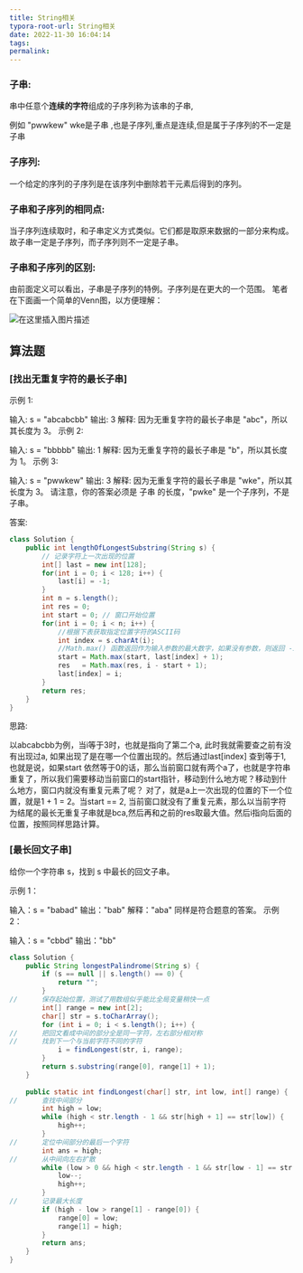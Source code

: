```yaml
---
title: String相关
typora-root-url: String相关
date: 2022-11-30 16:04:14
tags:
permalink:
---
```


### 子串:

串中任意个**连续的字符**组成的子序列称为该串的子串,

例如  "pwwkew" wke是子串 ,也是子序列,重点是连续,但是属于子序列的不一定是子串

### 子序列:

一个给定的序列的子序列是在该序列中删除若干元素后得到的序列。

### 子串和子序列的相同点:

当子序列连续取时，和子串定义方式类似。它们都是取原来数据的一部分来构成。
故子串一定是子序列，而子序列则不一定是子串。

### 子串和子序列的区别:

由前面定义可以看出，子串是子序列的特例。子序列是在更大的一个范围。
笔者在下面画一个简单的Venn图，以方便理解：

![在这里插入图片描述](/ee229128bb8345ceb02a54d6317ce08e.png)



## 算法题

### [找出无重复字符的最长子串]

示例 1:

输入: s = "abcabcbb"
输出: 3 
解释: 因为无重复字符的最长子串是 "abc"，所以其长度为 3。
示例 2:

输入: s = "bbbbb"
输出: 1
解释: 因为无重复字符的最长子串是 "b"，所以其长度为 1。
示例 3:

输入: s = "pwwkew"
输出: 3
解释: 因为无重复字符的最长子串是 "wke"，所以其长度为 3。
     请注意，你的答案必须是 子串 的长度，"pwke" 是一个子序列，不是子串。



答案:

```java
class Solution {
    public int lengthOfLongestSubstring(String s) {
        // 记录字符上一次出现的位置
        int[] last = new int[128];
        for(int i = 0; i < 128; i++) {
            last[i] = -1;
        }
        int n = s.length();
        int res = 0;
        int start = 0; // 窗口开始位置
        for(int i = 0; i < n; i++) {
            //根据下表获取指定位置字符的ASCII码
            int index = s.charAt(i);
            //Math.max() 函数返回作为输入参数的最大数字，如果没有参数，则返回 -Infinity。参数里选一个最大的返回
            start = Math.max(start, last[index] + 1);
            res   = Math.max(res, i - start + 1);
            last[index] = i;
        }
        return res;
    }
}
```

思路:

以abcabcbb为例，当i等于3时，也就是指向了第二个a, 此时我就需要查之前有没有出现过a, 如果出现了是在哪一个位置出现的。然后通过last[index] 查到等于1, 也就是说，如果start 依然等于0的话，那么当前窗口就有两个a了，也就是字符串重复了，所以我们需要移动当前窗口的start指针，移动到什么地方呢？移动到什么地方，窗口内就没有重复元素了呢？ 对了，就是a上一次出现的位置的下一个位置，就是1 + 1 = 2。当start == 2, 当前窗口就没有了重复元素，那么以当前字符为结尾的最长无重复子串就是bca,然后再和之前的res取最大值。然后i指向后面的位置，按照同样思路计算。



### [最长回文子串]

给你一个字符串 s，找到 s 中最长的回文子串。

示例 1：

输入：s = "babad"
输出："bab"
解释："aba" 同样是符合题意的答案。
示例 2：

输入：s = "cbbd"
输出："bb"

```java
class Solution {
    public String longestPalindrome(String s) {
        if (s == null || s.length() == 0) {
            return "";
        }
//      保存起始位置，测试了用数组似乎能比全局变量稍快一点
        int[] range = new int[2];
        char[] str = s.toCharArray();
        for (int i = 0; i < s.length(); i++) {
//      把回文看成中间的部分全是同一字符，左右部分相对称
//      找到下一个与当前字符不同的字符
            i = findLongest(str, i, range);
        }
        return s.substring(range[0], range[1] + 1);
    }
    
    public static int findLongest(char[] str, int low, int[] range) {
//      查找中间部分
        int high = low;
        while (high < str.length - 1 && str[high + 1] == str[low]) {
            high++;
        }
//      定位中间部分的最后一个字符
        int ans = high;
//      从中间向左右扩散
        while (low > 0 && high < str.length - 1 && str[low - 1] == str[high + 1]) {
            low--;
            high++;
        }
//      记录最大长度
        if (high - low > range[1] - range[0]) {
            range[0] = low;
            range[1] = high;
        }
        return ans;
    }
}
```